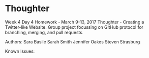 # Thoughter

Week 4 Day 4 Homework - March 9-13, 2017
Thoughter - Creating a Twitter-like Website.
Group project focussing on GitHub protocol for branching, merging,
and pull requests.

Authors: Sara Basile
         Sarah Smith
         Jennifer Oakes
         Steven Strasburg

Known Issues:
